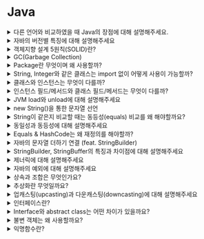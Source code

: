 # Java
<details>
<summary>다른 언어와 비교하였을 때 Java의 장점에 대해 설명해주세요.</summary>

<br>

- 플랫폼에 구애받지 않고 JVM이 설치된 모든 장치에서 동작한다.
    - 운영체제의 영향이 없이 동작하며 멀티 스레드를 지원하지 않는 OS에서도 자바 언어를 사용하면 멀티스레드를 구현할 수 있다.
- 객체지향 언어이다.
- 수많은 개발자와 레퍼런스가 있어 문제가 발생하였을 때, 트러블슈팅을 하기 쉽다.
- 디버깅하는 실행 속도를 개선하기 위해 JIT 컴파일러가 사용된다.
- GC(가비지 컬렉션)이 존재하여 객체의 소멸을 스스로 해준다.

단점

- 실행 속도가 다른 언어보다 느리다.
- 다른 언어와 비교했을 때 소스코드의 길이가 길다.
- GC가 언제 어떻게 작동될지 아무도 모르기 때문에 중간에 끊김 현상이 발생할 수 있어 실시간 응용 시스템으로 부적합하다

[Java의 장단점](https://okeybox.tistory.com/131)

</details>


<details>
<summary>자바의 버전별 특징에 대해 설명해주세요</summary>

<br>

자바8: 람다, 인터페이스의 default method, stream api, **Null 처리 Optional** 등이 추가됨

자바9: 인터페이스 내에서 private 메서드 사용이 가능

자바10: 타입 추론 변수 var 추가, 병렬 처리 GC, 개별 스레드로 분리된 Stop the world등이 추가됐다.

- 기존에는 Stop-The-World 가 발생하면 GC 를 실행하는 쓰레드를 제외한 나머지 쓰레드는 모두 작업을 멈춘다. GC 작업을 완료한 이후에야 중단했던 작업을 다시 시작한다. 근데 이게 개별 쓰레드로 분리되어서 Stop-The-World 시간이 개선된것 같다.

자바 11: String 메서드 추가(`strip()`, `isBlank()`, `lines()`, `repeat()`), 람다 파라미터로 var사용

자바 12~14: 스위치 표현식 개선 (표현식에서 값 반환 가능)

[java 버전별 차이 & 특징](https://velog.io/@ljo_0920/java-%EB%B2%84%EC%A0%84%EB%B3%84-%EC%B0%A8%EC%9D%B4-%ED%8A%B9%EC%A7%95)

</details>


<details>
<summary>객체지향 설계 5원칙(SOLID)란?</summary>

<br>

SRP(Single Responsibility Principle, 단일 책임 원칙)

- 작성된 클래스는 하나의 기능만 가지며 클래스가 제공하는 모든 서비스는 그 하나의 책임을 수행하는데 집중되어야 한다.

OCP(Open Close Principle, 개방폐쇄의 원칙)

- 소프트웨어의 구성요소는 확장에 열려있고 변경에는 닫혀있다. 변경을 위한 비용은 가능하면 줄이고 확장을 위한 비용은 극대화해야한다.
- 요구사항의 변경이나 추가 사항이 발생하여도 기존 구성요소는 수정이 일어나지 말아야 하며, 기존 구성요소를 쉽게 확장해서 재사용할 수 있어야 한다.

LSP(The Liskov Substitution Principle, 리스코프 치환의 원칙)

- 서브 타입은 언제나 기반 타입과 호환될 수 있어야 한다.
- 상속은 궁극적으로 다형성을 통한 확장성을 목표로 한다. LSP도 서브클래스가 확장에 대한 인터페이스를 준수해야함을 의미한다.

ISP(Interface Segregation Principle, 인터페이스 분리의 원칙)

- 한 클래스는 자신이 사용하지 않는 인터페이스는 구현하지 말아야 한다. → 다른 크랠스에 종속될 때는 가능한 최소한의 인터페이스만을 사용해야 한다.

DIP(Dependency Inversion Principle, 의존성 역전의 원칙)

- 하위 레벨 모듈의 변경이 상위 레벨 모듈의 변경을 요구하는 위치 관계를 끊는 의미의 역전이다.
- **저수준 모듈이 고수준 모듈에 의존하게 되는 것을 의미한다.**
- 추상화에 의존하고 구체화에 의존하면 안 된다. 즉, 하위 모듈이 상위 모듈에서 정의한 추상 타입(인터페이스)에 의존하여야 한다.

</details>


<details>
<summary>GC(Garbage Collection)</summary>

<br>

`stop-the-world`란, GC을 실행하기 위해 JVM이 애플리케이션 실행을 멈추는 것이다.

- stop-the-world가 발생하면 GC를 실행하는 쓰레드를 제외한 나머지 쓰레드는 모두 작업을 멈춘다.

GC는 두 가지 가설 아래에서 만들어졌다.

- 대부분의 객체는 금방 접근 불가능 상태(unreachable)가 된다.
- 오래된 객체에서 젊은 객체로의 참조는 아주 적게 존재한다.

이러한 가설에 의해 GC는 Young, Old영역으로 나눠서 동작하게 된다.

- Young 영역(Yong Generation 영역): 새롭게 생성한 객체의 대부분이 여기에 위치한다. 대부분의 객체가 금방 접근 불가능 상태가 되기 때문에 매우 많은 객체가 Young 영역에 생성되었다가 사라진다. 이 영역에서 객체가 사라질때 Minor GC가 발생한다고 말한다.
- Old 영역(Old Generation 영역): 접근 불가능 상태로 되지 않아 Young 영역에서 살아남은 객체가 여기로 복사된다. 대부분 Young 영역보다 크게 할당하며, 크기가 큰 만큼 Young 영역보다 GC는 적게 발생한다. 이 영역에서 객체가 사라질 때 Major GC(혹은 Full GC)가 발생한다고 말한다.

Young영역은 Eden영역과 2개의 Survivor영역으로 나뉜다. 동작은 아래와 같다.

- 새로 생성한 대부분의 객체는 Eden 영역에 위치한다.
- Eden 영역에서 GC가 한 번 발생한 후 살아남은 객체는 Survivor 영역 중 하나로 이동된다.
- Eden 영역에서 GC가 발생하면 이미 살아남은 객체가 존재하는 Survivor 영역으로 객체가 계속 쌓인다.
- 하나의 Survivor 영역이 가득 차게 되면 그 중에서 살아남은 객체를 다른 Survivor 영역으로 이동한다. 그리고 가득 찬 Survivor 영역은 아무 데이터도 없는 상태로 된다.
- 이 과정을 반복하다가 계속해서 살아남아 있는 객체는 Old 영역으로 이동하게 된다.

> Survivor 영역 중 하나는 반드시 비어 있는 상태로 남아 있어야 한다.
>

Old 영역은 기본적으로 데이터가 가득 차면 GC를 실행한다. GC 방식에 따라서 처리 절차가 달라지므로, 어떤 GC 방식이 있는지 살펴보면 이해가 쉬울 것이다. GC 방식은 JDK 7을 기준으로 5가지 방식이 있다.

- Serial GC
  - CPU코어가 하나만 있을 때 사용하기 위해 만든 방식이라 성능이 많이 떨어져서 절대 사용하면 안된다
  - Old 영역의 GC는 `mark-sweep-compact`이라는 알고리즘을 사용
    1. Old 영역에 살아 있는 객체를 식별(Mark)
    2. 힙(heap)의 앞 부분부터 확인하여 살아 있는 것만 남긴다(Sweep)
    3. 각 객체들이 연속되게 쌓이도록 힙의 가장 앞 부분부터 채워서 객체가 존재하는 부분과 객체가 없는 부분으로 나눈다(Compaction)
- Parallel GC
  - Serial과 동작 알고리즘은 같으나 GC를 처리하는 쓰레드가 여러개라 더 빠르다.
- Parallel Old GC(Parallel Compacting GC)
  - `Mark-Summary-Compaction`단계를 거친다.
    - Summary 단계는 앞서 GC를 수행한 영역에 대해서 별도로 살아 있는 객체를 식별한다
- Concurrent Mark & Sweep GC(이하 CMS)
  - 동작은 과정
    1. Initial Mark 단계에서는 클래스 로더에서 가장 가까운 객체 중 살아 있는 객체만 찾는 것으로 끝내서 stop the world가 매우 짧다.
    2. Concurrent Mark 단계에서는 방금 살아있다고 확인한 객체에서 참조하고 있는 객체들을 따라가면서 확인한다. 이 단계의 특징은 다른 스레드가 실행 중인 상태에서 동시에 진행된다는 것이다.
    3. Concurrent Sweep 단계에서는 쓰레기를 정리하는 작업을 실행한다. 이 작업도 다른 스레드가 실행되고 있는 상황에서 진행한다.
  - CMS GC는 stop the world가 짧다는 장점이 있으나 아래의 단점이 존재한다.
    - 다른 GC 방식보다 메모리와 CPU를 더 많이 사용한다.
    - Compaction 단계가 기본적으로 제공되지 않는다.
- G1(Garbage First) GC
  - G1 GC는 Young 영역과 Old 영역에 대해서는 잊는 것이 좋다.
  - G1 GC는 바둑판의 각 영역에 객체를 할당하고 GC를 실행한다. 그러다가, 해당 영역이 꽉 차면 다른 영역에서 객체를 할당하고 GC를 실행한다.
    - 앞서 동작한 Young의 세가지 영역에서 데이터가 Old 영역으로 이동하는 단계가 사라진 GC 방식이다.
  - G1 GC의 가장 큰 장점은 성능이다. 지금까지 설명한 어떤 GC 방식보다도 빠르다.

[NAVER D2](https://d2.naver.com/helloworld/1329)

</details>


<details>
<summary>Package란 무엇이며 왜 사용할까?</summary>

<br>

패키지는 관련된 클래스 코드들을 모어서 관리하기 위해 사용한다.
패키지 분리를 통해 필요한 클래스 파일들을 쉽게 찾을 수 있으며, 각각의 프로젝트나 소프트웨어간의 코드 충돌을 방지할 수 있다. 또한 배포할 때 관련된 코드들을 묶어서 배포하고 재사용할 수 있다.

> 모든 패키지의 이름은 소문자로 관리하는 것이 관례이며 패키지 명은 일반적으로 도메인명을 사용하는 것이 관례이다.

</details>

<details>
<summary>String, Integer와 같은 클래스는 import 없이 어떻게 사용이 가능할까?</summary>

<br>

자바는 빌드를 하며 빌트인 패키지를 자동으로 import한다. String, Integer, System과 같은 클래스가 속해있는 java.lang은 해당 클래스에 해당하여 자동으로 import한다.

</details>


<details>
<summary>클래스와 인스턴스는 무엇이 다를까?</summary>

<br>

- 클래스는 인스턴스를 생성하기위한 template으로 클래스 자체만으로는 상태가 없다.
- 인스턴스는 클래스를 통해 실체화된 객체이다. 클래스와 다르게 실체화가 되었기에 상태를 갖고 있다.

</details>


<details>
<summary>인스턴스 필드/메서드와 클래스 필드/메서드는 무엇이 다를까?</summary>

<br>

- 인스턴스
  - 필드 - **인스턴스의 상태를 갖는 변수**를 인스턴스 필드라 한다.
  - 메서드 -  인스턴스가 생성된 이후에 호출이 가능하며 인스턴스의 상태(필드)를 변경하는 메서드를 의미한다.
- 클래스
  - 필드 - 여러 **인스턴스에서 공유하는 정보를 클래스 필드**라 한다. 즉, static 키워드가 붙은 공유되는 필드를 클래스 필드라 한다.
  - 메서드 - 클래스 메서드는 인스턴스 상태와 관련 없이, **인스턴스가 생성되지 않아도 호출이 가능한 클래스**를 뜻한다. 즉, static이 붙은 메서드를 클래스 필드라 한다.

</details>


<details>
<summary>JVM load와 unload에 대해 설명해주세요</summary>

<br>

JVM Load는 클래스가 필요한 시점에 동적으로 클래스의 바이트코드를 읽어 메모리에 할당하는 과정을 뜻한다.

JVM Unload는 클래스가 더 이상 사용되지 않아 메모리에서 클래스를 해제하는 과정을 의미한다.

</details>


<details>
<summary>new String()을 통한 문자열 선언</summary>

<br>

```java
String string1 = "abc";
String string2 = new String("abc");
```

위의 코드는 String class를 만드는 두가지 방법을 나타낸다. 두가지 방법은 보기에는 같은 결과가 나온다고 생각할 수 있지만 내부적으로는 다른 결과를 낸다. string1과 string2는 스트링 풀(String pool)에 있는 같은 객체를 바라보게 된다. 반면에 `new String()`을 통해 생성한 string3의 경우는 힙 메모리에 새로운 인스턴스를 만들어 관리를 하게 된다. 예시 코드를 작성하여 수행해보면 다음과 같은 결과가 나온다.

```java
public class StringTest {

	public static void main(String[] args) {
		String string1 = new String("abc");
		String string2 = new String("abc");

		System.out.println(string1 == string2); // false

		String string3 = "abc";
		String string4 = "abc";

		System.out.println(string3 == string4); // true
	}
}
```

위의 코드의 경우 `new String` 을 사용하여 새로운 인스턴스를 생성한 string1, string2의 경우는 서로 다른 주소값을 가르켜 false라는 결과를 반환한다. 반면에 스트링 풀의 주소만을 가르키며 생성한 string3, string4의 경우는 값이 같다는 결과가 나오게 된다.

</details>


<details>
<summary>String이 같은지 비교할 때는 동등성(equals) 비교를 왜 해야할까요?</summary>

<br>

```java
public class StringTest {

	public static void main(String[] args) {
		String string1 = "abc";
		String string2 = "abc";

		System.out.println(string3.equals(string4)); // true
	}
}
```

string1과 string2는 같은 객체를 바라본다는데 어째서 둘을 비교할 때 동일성(==)이 아닌 동등성(equals)으로 같은지 체크할까? Java8 이후로는 `String string1 = "abc"`와 같이 선언한 내용도 GC의 지시 대상이 되어서 다른 객체가 될 수 있다. 그래서 String 객체들의 비교는 동일성이 아닌 동등성으로 체크한다.

</details>


<details>
<summary>동일성과 동등성에 대해 설명해주세요</summary>

<br>

동일성(==)은 객체가 참조하고 있는 주소 값을 비교하는 것이며 동등성(equals)는 equals를 통해 정의된 값에 따라 비교를 하는 것이다. 객체들의 최상위 클래스 Object는 기본적으로 equals가 주소 값을 비교하는 동일성 체크와 동일하며여 우리는 객체의 equals재정의를 통해 내부 값이 같으면 두 객체가 동등하다고 판단할 수록 할 수 있다.

</details>


<details>
<summary>Equals & HashCode는 왜 재정의를 해야할까?</summary>

<br>

객체들의 최상위 클래스 Object는 기본적으로 equals가 주소 값을 비교하는 동일성 체크와 동일하며여 우리는 객체의 equals재정의를 통해 내부 값이 같으면 두 객체가 논리적으로 동등하다고 판단할 수록 할 수 있다.

그렇다면 HashCode는 왜 재정의를 해야할까?

Object의 명세서에는 `equals(Object)가 두 객체를 같다고 판단했다면, 두 객체의 hashCode는 똑같은 값을 반환해야 한다.` 라는 조항이 존재합니다. 이를 위해 우리는 equals를 재정의할 때는 hashCode도 반드시 재정의해야 한다.

</details>

<details>
<summary>자바의 문자열 더하기 연결 (feat. StringBuilder)</summary>

<br>

- String은 불변하기(immutable)이기 때문에 String과 String을 더하면 새로운 String 객체를 생성한다. 따라서 String과 String을 더하는 시점에 메모리 할당과 메모리 해제가 계속 발생한다.
- StringBuilder는 String과 다르게 기존 데이터에 새로운 데이터를 더하는 방식을 취하기 때문에 속도가 더 빠르다.
- 따라서 긴 문자열을 더하는 상황이 발생하는 경우 StringBuilder를 활용해 구현한다.

String은 final로 만들어져 인스턴스의 값은 한번 생성하면 변경이 불가능합니다. 그래서 concat과 문자열 덧셈 과 같이 string의 값을 변경하려고 한다면 기존 인스턴스는 남아있고 남아있는 기존 인스턴스를 사용하여 새로운 인스턴스를 만들게 되어 메모리 낭비가 발생합니다.

> Java8이후로는 `"ab+"bc"+"cd"`와 같은 문자열 더하기 연산을 한다면 내부적으로 컴파일시 최적화를 해줍니다. Java8에서는 `StringBuilder` 가 최적화를 해주며, Java11의 경우 `StringConcatFactory` 가 최적화를 해줍니다. Java8에서 자동으로 컴파일시점에 최적화를 해준 `StringBuilder` 는 + 를 할 때마다 StringBuilder를 생성하여 문자열을 합쳐주고 다시 String으로 반환을 하여 +연산을 할 때마다 각각의 StringBuilder를 선언을 해주는 단점이 존재하였습니다. 그래서 Java11부터 새로운 방법 `StringConcatFactory`로 변경되었습니다. `StringBuilder`와 `StringConcatFactory` 의 차이점을 간단히 설명하자면 `StringBuilder`는 +를 할 때마다 하나의 String객체를 반환하는 반면에 `StringConcatFactory`는 최종 상태에서만 String을 만들어줍니다.
>

앞서 말했듯이 JVM이 컴파일 시점에 스스로 String연결을 최적화를 해줍니다. 하지만 최적화는 항상 해주는 것이 아니라 해주지 않는 경우도 존재합니다. 그래서 우리는 긴 문자열들을 더할 때는 `StringBuilder`
, `StringBuffer`를 사용하여 직접 낭비를 줄일 수 있습니다.

</details>


<details>
<summary>StringBuilder, StringBuffer의 특징과 차이점에 대해 설명해주세요</summary>

<br>

- 둘 다 내부적으로 가변적인 `char[]`를 멤버 변수로 가집니다.
- 새로운 인스턴스를 생성하지 않고 `char[]`를 변경할 수 있어서 문자열을 여러번 연결하거나 변경할 때 사용하면 유용합니다.
- 출력은 나중에 `toString()` 메서드로 String반환을 해주면 됩니다.
- StringBuilder와 StringBuffer는 `char[]` (character buffer)를 갖는 공통점이 있으나 StringBuffer는 multi-thread환경에서 동기화(synchronization)가 보장됩니다.
- 그래서 single thread 프로그래밍의 경우는 StringBuilder사용을 권장하며 multi-thread환경에서는 StringBuffer를 사용을 권장한다.

</details>


<details>
<summary>제너릭에 대해 설명해주세요</summary>

<br>

- 제네릭은 클래스나 메소드에서 사용할 내부 데이터 타입을 컴파일 시에 미리 지정하는 방법입니다.
- List와 같이 다양한 종류의 데이터를 관리하는 경우 데이터의 타입을 특정 타입으로 고정할 수 있다.

### Generic의 장점

- 제네릭을 사용하면 잘못된 타입이 들어올 수 있는 것을 컴파일 단계에서 방지할 수 있다.
- 특정 타입으로 제한함으로써 타입 안정성을 제공한다.
- 타입 체크와 형변환을 생략할 수 있으므로 코드가 간결해 진다.
  - 클래스 외부에서 타입을 지정해주기 때문에 따로 타입을 체크하고 변환해줄 필요가 없다. 즉, 관리하기가 편하다.
- 비슷한 기능을 지원하는 경우 코드의 재사용성이 높아진다.

</details>

<details>
<summary>자바의 예외에 대해 설명해주세요</summary>

<br>

![Untitled](img/java/img.png)

## Checked Exception

- Exception을 상속하며 Checked Exceptoin 또는 Compile Time Exception이라고 한다.
- 컴파일 시점에서 Exceptoin을 catch하는지 확인한다.
  - **컴파일 시점에 Exception에 대한 처리(try/catch)를 하지 않을 경우 컴파일 에러가 발생**한다.
- Exception이 발생하는 메소드에서 throws 예약어를 활용해 Exception을 호출 메소드에 전달해야 한다.

## Unchecked Exception

- RuntimeException을 상속하며 Runtime Time Exception이라고 한다.
- 컴파일 시점에 Exception을 catch하는지 확인하지 않아 컴파일 시점에 예외 여부를 확인할 수 없다.
- Exception이 발생하는 메소드에서 throws 예약어를 활용해 Exception을 처리할 필요가 없다. 하지만 처리해도 무방하다.

## Java Exception

- `Error` : 애플리케이션이 정상적으로 동작하는데 심각한 문제가 있는 경우
- `Exception` : 비즈니스 로직 상에서 에러가 발생하는 경우 사용한다. Exception을 사용하는 경우 컴파일 시점에 Exception을 확인할 수 있다. Checked Exception이라고도 한다.
- `RuntimeException` : NumberFormatException과 같이 Runtime 시에 발생하는 에러를 처리하는데 사용한다. Unchecked Exception이라고도 한다.

## 예외 처리 방법

[Java 예외(Exception) 처리에 대한 작은 생각](https://www.nextree.co.kr/p3239/)

- 예외 처리 회피
- 예외 복구
- 예외 전환

</details>

<details>
<summary>상속과 조합은 무엇인가요?</summary>

<br>

## 1. 상속이란?

```java
import java.util.ArrayList;

import lotto.dto.LottoResult;

public class Lottos extends ArrayList<Lotto> {
    public LottoResults match(Lotto winningLotto) {
        LottoResults lottoResults = new LottoResults();
        this.stream()
            .map(lotto -> new LottoResult(
            lotto.getCorrectCount(winningLotto.getNumbers())))
            .forEach(lottoResults::add);
        return lottoResults;
    }
}
```

기존에 정의되어 있는 클래스의 필드와 메서드를 물려받아 새로운 클래스를 생성하는 기법이다.

### 상속의 이점

- 중복 코드의 제거와 기능 확장을 쉽게 할 수 있다.
  - 부모 클래스의 메서드를 사용할 때는 메서드 앞에 클래스 참조를 붙이지 않고  사용할 수 있다. (이것은 앞에 `super`가 생략된 것이다.)
- 클래스들의 계층적인 구조를 만들 수 있다.

### 상속의 문제점

- 하위 클래스가 상위 클래스의 구현에 의존하여 변경에 취약하다. (상위 클래스의 영향을 받음)
  - 부모 클래스의 구현을 변경하면 많은 자식 클래스들을 모두 변경해줘야 하는 상황이 생길 수 있다.
- 상위 클래스의 모든 퍼블릭 메서드가 하위 클래스에도 반드시 노출된다.
  - 불필요한 메서드도 상속받는 문제가 발생한다.

## 2. 조합이란?

```java
import java.util.List;

import lotto.dto.LottoResult;

public class Lottos {
    private List<Lotto> lottos;

    public Lottos(List<Lotto> lottos) {
        this.lottos = lottos;
    }

    public LottoResults match(Lotto winningLotto) {
        LottoResults lottoResults = new LottoResults();
        lottos.stream()
                .map(lotto -> new LottoResult(lotto.getCorrectCount(winningLotto.getNumbers())))
                .forEach(lottoResults::add);
        return lottoResults;
    }
}
```

조합은 전체를 표현하는 클래스가 부분을 표현하는 객체를 포함해서 부분 객체의 코드를 재사용하는 방법이다.

### 조합의 이점

- 상속과 달리 부분 객체의 내부 구현이 공개되지 않는다.
- 메서드 호출하는 방식으로 퍼블릭 인터페이스에 의존해서 부분 객체의 내부 구현이 변경되어도 비교적 안전하다.
- 부분 객체의 모든 퍼블릭 메서드를 공개하지 않아도 된다.

## 3. 상속보다는 무조건 조합이 좋은가?

상속을 무조건 사용하지 말기보다는 내가 사용을 할 때, 내가 어떠한 이유로 상속을 사용하는지 확실하게 알고 사용해야 합니다.

상속의 목적에는 서브타이핑과 서브 클래싱이 존재한다.

- 서브타이핑 - 다형적인 계층구조로 구현, 부모와 자식 행동이 호환된다.
- 서브클래싱 - 다른 클래스의 코드를 재사용, 부모와 자식 행동이 호환되지 않는다.

이 목적을 생각하며 상속을 고려하기 전에는 두 객체가 서로 Is-a 관계인지, 클라이언트 관점에서 두 객체가 동일한 행동을 할 것이라 기대하는지 고려해봐야 한다.

→ 두가지 질문에 모두 yes일 경우에만 상속을 고려해야한다.

## 4. 정리

- 단순히 코드를 재사용하며 중복코드를 줄이고 싶다면 상속보다는 조합을 고려해야한다.
- 동일하게 행동하는 인스턴스들을 그룹화 할 경우 상속을 고려할 수 있다.

[[10분 테코톡] 클레이의 상속과 조합](https://www.youtube.com/watch?v=U4OSS4jJ9ns)

</details>

<details>
<summary>추상화란 무엇일까요?</summary>

<br>

- 추상화란 내부의 동작(How)를 감추고 무엇(What)을 하는지만 드러내어 사용자들이 구현이 아닌 인터페이스에 의존하도록 하는 방법이다.
- 추상화는 어떤 양상, 세부 사항, 구조를 좀 더 명확하게 이해하기 위해 특정 절차나 물체를 의도적으로 생략하거나 감춤으로써 복잡도를 극복하는 방법이다.
- 공통의 속성이나 기능을 묶어 이름을 붙이는 것, 객체 지향 관점에 클래스를 정의하는 것을 추상화 라고 할 수 있다. 즉, 불필요한 부분을 생략하고 객체의 속석 중 가장 중요한 것에만 중점을 두어 개략화 하는 것으로 모델화 하는 것으로 데이터의 공통된 성질을 추출하여 슈퍼 클래스를 선정하는 개념이다.

### 추상화의 장점

- 코드의 재사용성(확장성)의 증가
- 생산성 증가
- 유지보수성 향상

### 추상화의 단점

- 확장성은 늘어나지만 복잡해질 수 있다.

</details>


<details>
<summary>업캐스팅(upcasting)과 다운캐스팅(downcasting)에 대해 설명해주세요</summary>

<br>

### 업캐스팅

- 하위 클래스를 상위 클래스로 타입을 변환하는 것을 의미한다.
- e.g. List<Integer> integers = new ArrayList<>();

### 다운캐스팅

- 상위 클래스를 하위 클래스의 타입으로 변환하는 것을 의미한다.
- 업 케이스팅 된 인스턴스 변수에서 하위 클래스의 메서드를 사용하기 위해서는 다운캐스팅을 해야한다.
- e.g.

    ```java
    Vehicle myCar = new Car();
    
    if (myCar instanceof Car) {
       // 1. 강제 형변환
       Car myCar1 = (Car)myCar;
       // 2. cast()를 통한 변환
       Car.class.cast(myCar).some();
    }
    ```

</details>


<details>
<summary>인터페이스란?</summary>

<br>

- interface는 자바에서 한 단계 더 높은 추상화를 하기 위해 사용된다. 구현 로직은 존재하지 않으며 메소드에 대한 입력(input), 출력(output)만 정의하고 있다.
- interface를 활용해 추상화를 하는 이유는 소프트웨어에 변경이 발생할 경우 소스 코드에 변경을 최소화함으로써 유지보수 비용을 줄이고, 변화에 빠르게 대응하기 위함이다. 하지만 추상화를 하려면 개발 비용의 증가가 발생한다.
- 인터페이스에서 공통적으로 사용해야하는 기능이 있다면 최상위 인터페이스에 default로 추가를 할 수 있다.

</details>


<details>
<summary>Interface와 abstract class는 어떤 차이가 있을까요?</summary>

<br>

두 종류 모두 추상화를 위해 사용하는 기술들이다. 하지만 둘은 사용 용도가 다르다.

### 인터페이스

- 100% 추상화된 **기본 설계도**이다.
- 인스턴스 필드를 소유할 수 없다.
- 다중 상속(구현)이 가능하다.
- 포멧만 주어지고 구현체가 다 정해야한다.
- 공통 기능으로는 default 메서드로 정의 가능하다.

### 추상 클래스

- 상속을 통해 자속 클래스에서 완성을 유도하는 **미완성 설계도**이다.
- 한 개의 추상 클래스만 상속 가능하다.
- 인스턴스 필드를 소유할 수 있다.
- 인스턴스 메서드를 만들고 사용할 수 있다.

### 각각 언제 사용하는 것이 좋은가??

> **추상클래스 →**  `is - a` **→ "~이다"**
>
>
> **인터페이스 →** `has - a`**→  "~을 할 수 있는"**
>
- 인터페이스는 클라이언트에서 사용할 때 만드는 것이 좋고, 추상클래스는 내부에서 기능을 확장할 때 쓰는 것이 좋다.
- 자식 클래스가 부모 클래스의 기능을 완벽히 똑같이 필요한 경우 추상 클래스를 사용한다.
- 자식 클래스들이 부모 클래스의 같은 기능이 필요한데, 다른 구현을 가져야 하는 경우 인터페이스를 사용한다.

[[JAVA] 추상클래스 VS 인터페이스 왜 사용할까? 차이점, 예제로 확인 :: 마이자몽](https://myjamong.tistory.com/150)

</details>


<details>
<summary>불변 객체는 왜 사용할까요?</summary>

<br>

- 오류가 발생할 가능성이 적어져 심리적 안정감이 높아진다.
- 유지 보수성이 크게 향상된다.
- 불변 객체를 사용하면 `Map`의 Key값의 변경으로 생기는 ‘식별자 변경(identity mutability)’ 문제가 발생하지 않는다.

    ```java
    Map<Cash, String> map = new HashMap<>(); 
    Cash five = new Cash("$5");
    Cash ten = new Cash("$10");
    map.put(five, "five");
    map.put(ten, "ten");
    five.mul(2);
    ```

- 객체가 완전하고 견고한 상태이거나 아니면 아예 실패하는 실패 원자성(failure atomicity)을 가진다.
- 시간에 따라 값이 달라지는 문제점인 시간적 결합(temporal coupling)을 없앨 수 있다.
- 스레드 안전성이 높아진다.
  - 객체가 여러 스레드에서 동시에(concurrently) 사용될 수 있고 예측 가능한(predictable) 결과를 보장하는 객체의 품질
  - 다른 객체를 바라보기 때문에 애초에 쓰레드에 대한 걱정이 없어진다.

</details>


<details>
<summary>익명함수란?</summary>

<br>

익명함수란 일반함수와 다르게 함수형 프로그래밍에서 변수에 함수를 넣는 식으로 사용하는 1회성의 이름이 없는 함수입니다.

일반 함수는 재사용을 위해 생성하여 언제든 호출될 수 있기에 메모리를 차지하고 있다. 하지만 익명 함수는 한 번만 사용하기에 사용하는 순간 외에는 불필요한 메모리 차지를 하지 않아 메모리 관리 측면에서 효과적일 수 있다.

</details>

